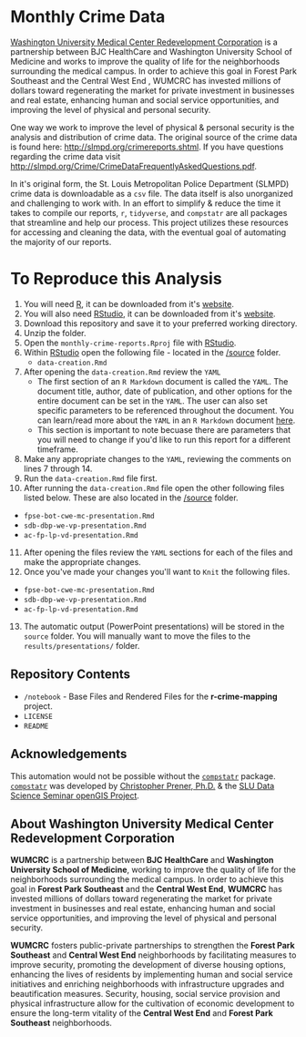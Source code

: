 # Monthly Crime Data

[Washington University Medical Center Redevelopment Corporation](http://wumcrc.com) is a partnership between BJC HealthCare and Washington University School of Medicine and works to improve the quality of life for the neighborhoods surrounding the medical campus. In order to achieve this goal in Forest Park Southeast and the Central West End , WUMCRC has invested millions of dollars toward regenerating the market for private investment in businesses and real estate, enhancing human and social service opportunities, and improving the level of physical and personal security.

One way we work to improve the level of physical & personal security is the analysis and distribution of crime data. The original source of the crime data is found here: <http://slmpd.org/crimereports.shtml>. If you have questions regarding the crime data visit <http://slmpd.org/Crime/CrimeDataFrequentlyAskedQuestions.pdf>.

In it's original form, the St. Louis Metropolitan Police Department (SLMPD) crime data is downloadable as a `csv` file. The data itself is also unorganized and challenging to work with. In an effort to simplify & reduce the time it takes to compile our reports, `r`, `tidyverse`, and `compstatr` are all packages that streamline and help our process. This project utilizes these resources for accessing and cleaning the data, with the eventual goal of automating the majority of our reports.

# To Reproduce this Analysis

1. You will need [R](https://www.r-project.org/), it can be downloaded from it's [website](https://cloud.r-project.org/).
2. You will also need [RStudio](https://rstudio.com/), it can be downloaded from it's [website](https://rstudio.com/products/rstudio/download/).
3. Download this repository and save it to your preferred working directory. 
4. Unzip the folder. 
5. Open the `monthly-crime-reports.Rproj` file with [RStudio](https://rstudio.com/).
6. Within [RStudio](https://rstudio.com/) open the following file - located in the [/source](https://github.com/wumcrc/monthly-crime-reports/tree/master/source) folder.
   * `data-creation.Rmd`
7. After opening the `data-creation.Rmd` review the `YAML`
   * The first section of an `R Markdown` document is called the `YAML`. The document title, author, date of publication, and other options for the entire document can be set in the `YAML`. The user can also set specific parameters to be referenced throughout the document. You can learn/read more about the `YAML` in an `R Markdown` document [here](https://r4ds.had.co.nz/r-markdown.html#yaml-header).
   * This section is important to note becuase there are parameters that you will need to change if you'd like to run this report for a different timeframe. 
8. Make any appropriate changes to the `YAML`, reviewing the comments on lines 7 through 14. 
9. Run the `data-creation.Rmd` file first.
10. After running the `data-creation.Rmd` file open the other following files listed below. These are also located in the [/source](https://github.com/wumcrc/monthly-crime-reports/tree/master/source) folder.
   * `fpse-bot-cwe-mc-presentation.Rmd`
   * `sdb-dbp-we-vp-presentation.Rmd`
   * `ac-fp-lp-vd-presentation.Rmd`
11. After opening the files review the `YAML` sections for each of the files and make the appropriate changes.  
12. Once you've made your changes you'll want to `Knit` the following files. 
   * `fpse-bot-cwe-mc-presentation.Rmd`
   * `sdb-dbp-we-vp-presentation.Rmd`
   * `ac-fp-lp-vd-presentation.Rmd`
13. The automatic output (PowerPoint presentations) will be stored in the `source` folder. You will manually want to move the files to the `results/presentations/` folder. 


## Repository Contents

*   `/notebook` - Base Files and Rendered Files for the __r-crime-mapping__ project.
*   `LICENSE`
*   `README`

## Acknowledgements

This automation would not be possible without the [`compstatr`](https://slu-opengis.github.io/compstatr/index.html) package.
[`compstatr`](https://slu-opengis.github.io/compstatr/index.html) was developed by [Christopher Prener, Ph.D.](https://chris-prener.github.io/) & the [SLU Data Science Seminar openGIS Project](https://github.com/slu-openGIS).

## About Washington University Medical Center Redevelopment Corporation

**WUMCRC** is a partnership between **BJC HealthCare** and **Washington University School of Medicine**, working to improve the quality of life for the neighborhoods surrounding the medical campus. In order to achieve this goal in **Forest Park Southeast** and the **Central West End**, **WUMCRC** has invested millions of dollars toward regenerating the market for private investment in businesses and real estate, enhancing human and social service opportunities, and improving the level of physical and personal security.

**WUMCRC** fosters public-private partnerships to strengthen the **Forest Park Southeast** and **Central West End** neighborhoods by facilitating measures to improve security, promoting the development of diverse housing options, enhancing the lives of residents by implementing human and social service initiatives and enriching neighborhoods with infrastructure upgrades and beautification measures. Security, housing, social service provision and physical infrastructure allow for the cultivation of economic development to ensure the long-term vitality of the **Central West End** and **Forest Park Southeast** neighborhoods.
